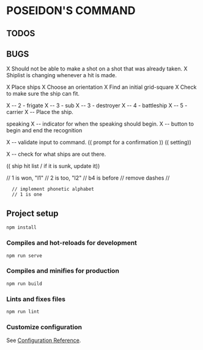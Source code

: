 
# POSEIDON'S COMMAND

## TODOS


## BUGS

X Should not be able to make a shot on a shot that was already taken.
X Shiplist is changing whenever a hit is made.

X Place ships
X Choose an orientation
X Find an initial grid-square
X Check to make sure the ship can fit.

X -- 2 - frigate
X -- 3 - sub
X -- 3 - destroyer
X -- 4 - battleship
X -- 5 - carrier
X -- Place the ship.

speaking
X -- indicator for when the speaking should begin.
X -- button to begin and end the recognition

X -- validate input to command.
(( prompt for a confirmation ))
(( setting))

X -- check for what ships are out there.

(( ship hit list / if it is sunk, update it))

   // 1 is won, "I1"
      // 2 is too, "I2"
      // b4 is before
      // remove dashes
      //

      // implement phonetic alphabet
      // 1 is one

## Project setup
```
npm install
```

### Compiles and hot-reloads for development
```
npm run serve
```

### Compiles and minifies for production
```
npm run build
```

### Lints and fixes files
```
npm run lint
```

### Customize configuration
See [Configuration Reference](https://cli.vuejs.org/config/).
